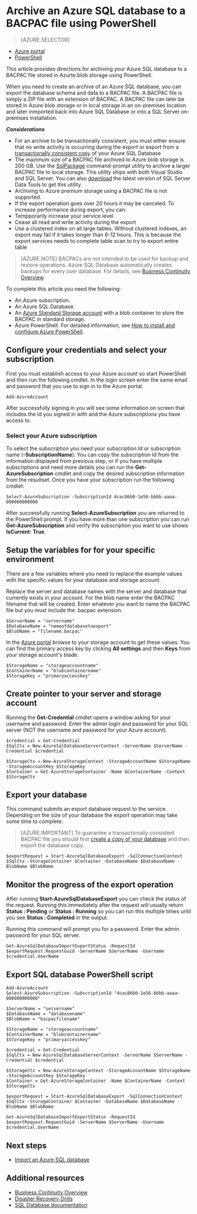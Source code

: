 <properties 
    pageTitle="Archive an Azure SQL database to a BACPAC file using PowerShell" 
    description="Archive an Azure SQL database to a BACPAC file using PowerShell" 
	services="sql-database"
	documentationCenter=""
	authors="stevestein"
	manager="jhubbard"
	editor=""/>

<tags
	ms.service="sql-database"
	ms.devlang="NA"
	ms.date="04/06/2016"
	ms.author="sstein"
	ms.workload="data-management"
	ms.topic="article"
	ms.tgt_pltfrm="NA"/>


# Archive an Azure SQL database to a BACPAC file using PowerShell

> [AZURE.SELECTOR]
- [Azure portal](sql-database-export.md)
- [PowerShell](sql-database-export-powershell.md)


This article provides directions for archiving your Azure SQL database to a BACPAC file stored in Azurte blob storage using PowerShell.

When you need to create an archive of an Azure SQL database, you can export the database schema and data to a BACPAC file. A BACPAC file is simply a ZIP file with an extension of BACPAC. A BACPAC file can later be stored in Azure blob storage or in local storage in an on-premises location and later inmported back into Azure SQL Database or into a SQL Server on-premises installation. 

***Considerations***

- For an archive to be transactionally consistent, you must either ensure that no write activity is occurring during the export or export from a [transactionally consistent copy](sql-database-copy.md) of your Azure SQL Database
- The mazimum size of a BACPAC file archived to Azure blob storage is 200 GB. Use the [SqlPackage](https://msdn.microsoft.com/library/hh550080.aspx) command-prompt utility to archive a larger BACPAC file to local storage. This utility ships with both Visual Studio and SQL Server. You can also [download](https://msdn.microsoft.com/library/mt204009.aspx) the latest version of SQL Server Data Tools to get this utility.
- Archiving to Azure premium storage using a BACPAC file is not supported.
- If the export operation goes over 20 hours it may be canceled. To increase performance during export, you can:
 - Tempporarily increase your service level 
 - Cease all read and write activity during the export
 - Use a clustered index on all large tables. Without clustered indexes, an export may fail if it takes longer than 6-12 hours. This is because the export services needs to complete table scan to try to export entire table
 
> [AZURE.NOTE] BACPACs are not intended to be used for backup and restore operations. Azure SQL Database automatically creates backups for every user database. For details, see [Business Continuity Overview](sql-database-business-continuity.md).

To complete this article you need the following:

- An Azure subscription. 
- An Azure SQL Database. 
- An [Azure Standard Storage account](../storage/storage-create-storage-account.md) with a blob container to store the BACPAC in standard storage.
- Azure PowerShell. For detailed information, see [How to install and configure Azure PowerShell](../powershell-install-configure.md).


## Configure your credentials and select your subscription

First you must establish access to your Azure account so start PowerShell and then run the following cmdlet. In the login screen enter the same email and password that you use to sign in to the Azure portal.

	Add-AzureAccount

After successfully signing in you will see some information on screen that includes the Id you signed in with and the Azure subscriptions you have access to.


### Select your Azure subscription

To select the subscription you need your subscription Id or subscription name (**-SubscriptionName**). You can copy the subscription Id from the information displayed from previous step, or if you have multiple subscriptions and need more details you can run the **Get-AzureSubscription** cmdlet and copy the desired subscription information from the resultset. Once you have your subscription run the following cmdlet:

	Select-AzureSubscription -SubscriptionId 4cac86b0-1e56-bbbb-aaaa-000000000000

After successfully running **Select-AzureSubscription** you are returned to the PowerShell prompt. If you have more than one subscription you can run **Get-AzureSubscription** and verify the subscription you want to use shows **IsCurrent: True**.


## Setup the variables for for your specific environment

There are a few variables where you need to replace the example values with the specific values for your database and storage account.

Replace the server and database names with the server and database that currently exists in your account. For the blob name enter the BACPAC filename that will be created. Enter whatever you want to name the BACPAC file but you must include the .bacpac extension.

    $ServerName = "servername"
    $DatabaseName = "nameofdatabasetoexport"
    $BlobName = "filename.bacpac"

In the [Azure portal](https://portal.azure.com) browse to your storage account to get these values. You can find the primary access key by clicking **All settings** and then **Keys** from your storage account's blade.

    $StorageName = "storageaccountname"
    $ContainerName = "blobcontainername"
    $StorageKey = "primaryaccesskey"

## Create pointer to your server and storage account

Running the **Get-Credential** cmdlet opens a window asking for your username and password. Enter the admin login and password for your SQL server (NOT the username and password for your Azure account).

    $credential = Get-Credential
    $SqlCtx = New-AzureSqlDatabaseServerContext -ServerName $ServerName -Credential $credential

    $StorageCtx = New-AzureStorageContext -StorageAccountName $StorageName -StorageAccountKey $StorageKey
    $Container = Get-AzureStorageContainer -Name $ContainerName -Context $StorageCtx


## Export your database

This command submits an export database request to the service. Depending on the size of your database the export operation may take some time to complete.

> [AZURE.IMPORTANT] To guarantee a transactionally consistent BACPAC file you should first [create a copy of your database](sql-database-copy-powershell.md) and then export the database copy. 


    $exportRequest = Start-AzureSqlDatabaseExport -SqlConnectionContext $SqlCtx -StorageContainer $Container -DatabaseName $DatabaseName -BlobName $BlobName
    

## Monitor the progress of the export operation

After running **Start-AzureSqlDatabaseExport** you can check the status of the request. Running this immediately after the request will usually return **Status : Pending** or **Status : Running** so you can run this multiple times until you see **Status : Completed** in the output. 

Running this command will prompt you for a password. Enter the admin password for your SQL server.


    Get-AzureSqlDatabaseImportExportStatus -RequestId $exportRequest.RequestGuid -ServerName $ServerName -Username $credential.UserName
    


## Export SQL database PowerShell script


    Add-AzureAccount
    Select-AzureSubscription -SubscriptionId "4cac86b0-1e56-bbbb-aaaa-000000000000"
    
    $ServerName = "servername"
    $DatabaseName = "databasename"
    $BlobName = "bacpacfilename"
    
    $StorageName = "storageaccountname"
    $ContainerName = "blobcontainername"
    $StorageKey = "primaryaccesskey"
    
    $credential = Get-Credential
    $SqlCtx = New-AzureSqlDatabaseServerContext -ServerName $ServerName -Credential $credential
    
    $StorageCtx = New-AzureStorageContext -StorageAccountName $StorageName -StorageAccountKey $StorageKey
    $Container = Get-AzureStorageContainer -Name $ContainerName -Context $StorageCtx
    
    $exportRequest = Start-AzureSqlDatabaseExport -SqlConnectionContext $SqlCtx -StorageContainer $Container -DatabaseName $DatabaseName -BlobName $BlobName
    
    Get-AzureSqlDatabaseImportExportStatus -RequestId $exportRequest.RequestGuid -ServerName $ServerName -Username $credential.UserName
    


## Next steps

- [Import an Azure SQL database](sql-database-import-powershell.md)


## Additional resources

- [Business Continuity Overview](sql-database-business-continuity.md)
- [Disaster Recovery Drills](sql-database-disaster-recovery-drills.md)
- [SQL Database documentation](https://azure.microsoft.com/documentation/services/sql-database/)
